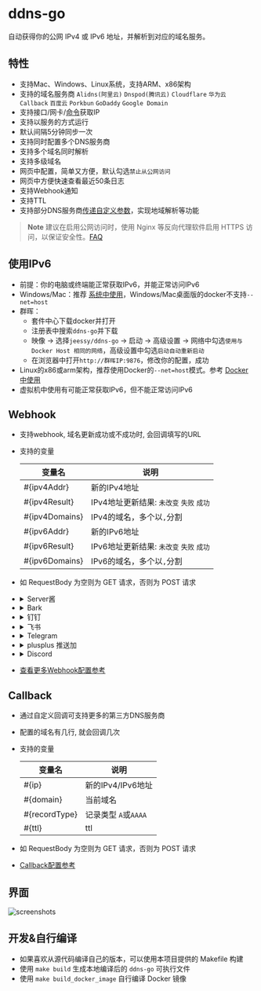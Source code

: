 # ddns-go

自动获得你的公网 IPv4 或 IPv6 地址，并解析到对应的域名服务。

## 特性

- 支持Mac、Windows、Linux系统，支持ARM、x86架构
- 支持的域名服务商 `Alidns(阿里云)` `Dnspod(腾讯云)` `Cloudflare` `华为云` `Callback` `百度云` `Porkbun` `GoDaddy` `Google Domain`
- 支持接口/网卡/[命令](https://github.com/jeessy2/ddns-go/wiki/通过命令获取IP参考)获取IP
- 支持以服务的方式运行
- 默认间隔5分钟同步一次
- 支持同时配置多个DNS服务商
- 支持多个域名同时解析
- 支持多级域名
- 网页中配置，简单又方便，默认勾选`禁止从公网访问`
- 网页中方便快速查看最近50条日志
- 支持Webhook通知
- 支持TTL
- 支持部分DNS服务商[传递自定义参数](https://github.com/jeessy2/ddns-go/wiki/传递自定义参数)，实现地域解析等功能

> **Note** 建议在启用公网访问时，使用 Nginx 等反向代理软件启用 HTTPS 访问，以保证安全性。[FAQ](https://github.com/jeessy2/ddns-go/wiki/FAQ)

## 使用IPv6

- 前提：你的电脑或终端能正常获取IPv6，并能正常访问IPv6
- Windows/Mac：推荐 [系统中使用](#系统中使用)，Windows/Mac桌面版的docker不支持`--net=host`
- 群晖：
    - 套件中心下载docker并打开
    - 注册表中搜索`ddns-go`并下载
    - 映像 -> 选择`jeessy/ddns-go` -> 启动 -> 高级设置 -> 网络中勾选`使用与 Docker Host 相同的网络`，高级设置中勾选`启动自动重新启动`
    - 在浏览器中打开`http://群晖IP:9876`，修改你的配置，成功
- Linux的x86或arm架构，推荐使用Docker的`--net=host`模式。参考 [Docker中使用](#Docker中使用)
- 虚拟机中使用有可能正常获取IPv6，但不能正常访问IPv6

## Webhook

- 支持webhook, 域名更新成功或不成功时, 会回调填写的URL
- 支持的变量

  |  变量名   | 说明  |
    |  ----  | ----  |
  | #{ipv4Addr}  | 新的IPv4地址 |
  | #{ipv4Result}  | IPv4地址更新结果: `未改变` `失败` `成功`|
  | #{ipv4Domains}  | IPv4的域名，多个以`,`分割 |
  | #{ipv6Addr}  | 新的IPv6地址 |
  | #{ipv6Result}  | IPv6地址更新结果: `未改变` `失败` `成功`|
  | #{ipv6Domains}  | IPv6的域名，多个以`,`分割 |

- 如 RequestBody 为空则为 GET 请求，否则为 POST 请求
- <details><summary>Server酱</summary>

  ```
  https://sctapi.ftqq.com/[SendKey].send?title=你的公网IP变了&desp=主人IPv4变了#{ipv4Addr},域名更新结果:#{ipv4Result}
  ```
- <details><summary>Bark</summary>

  ```
  https://api.day.app/[YOUR_KEY]/主人IPv4变了#{ipv4Addr},域名更新结果:#{ipv4Result}
  ```
  </details>
- <details><summary>钉钉</summary>

    - 钉钉电脑端 -> 群设置 -> 智能群助手 -> 添加机器人 -> 自定义
    - 只勾选 `自定义关键词`, 输入的关键字必须包含在RequestBody的content中, 如：`你的公网IP变了`
    - URL中输入钉钉给你的 `Webhook地址`
    - RequestBody中输入
      ```json
      {
          "msgtype": "markdown",
          "markdown": {
              "title": "你的公网IP变了",
              "text": "#### 你的公网IP变了 \n - IPv4地址：#{ipv4Addr} \n - 域名更新结果：#{ipv4Result} \n"
          }
      }
      ```
  </details>
- <details><summary>飞书</summary>

    - 飞书电脑端 -> 群设置 -> 添加机器人 -> 自定义机器人
    - 安全设置只勾选 `自定义关键词`, 输入的关键字必须包含在RequestBody的content中, 如：`你的公网IP变了`
    - URL中输入飞书给你的 `Webhook地址`
    - RequestBody中输入
      ```json
      {
          "msg_type": "post",
          "content": {
              "post": {
                  "zh_cn": {
                      "title": "你的公网IP变了",
                      "content": [
                          [
                              {
                                  "tag": "text",
                                  "text": "IPv4地址：#{ipv4Addr}"
                              }
                          ],
                          [
                              {
                                  "tag": "text",
                                  "text": "域名更新结果：#{ipv4Result}"
                              }
                          ]
                      ]
                  }
              }
          }
      }
      ```
  </details>
- <details><summary>Telegram</summary>

  [ddns-telegram-bot](https://github.com/WingLim/ddns-telegram-bot)
  </details>
- <details><summary>plusplus 推送加</summary>

    - [获取token](https://www.pushplus.plus/push1.html)
    - URL中输入 `https://www.pushplus.plus/send`
    - RequestBody中输入
      ```json
      {
          "token": "your token",
          "title": "你的公网IP变了",
          "content": "你的公网IP变了 \n - IPv4地址：#{ipv4Addr} \n - 域名更新结果：#{ipv4Result} \n"
      }
      ```
  </details>
- <details><summary>Discord</summary>

    - Discord任意客户端 -> 伺服器 -> 频道设置 -> 整合 -> 查看Webhook -> 新Webhook -> 复制Webhook网址
    - URL中输入Discord复制的 `Webhook网址`
    - RequestBody中输入
      ```json
      {
          "content": "域名 #{ipv4Domains} 动态解析 #{ipv4Result}.",
          "embeds": [
              {
                  "description": "#{ipv4Domains} 的动态解析 #{ipv4Result}, IP: #{ipv4Addr}",
                  "color": 15258703,
                  "author": {
                      "name": "DDNS"
                  },
                  "footer": {
                      "text": "DDNS #{ipv4Result}"
                  }
              }
          ]
      }
      ```
  </details>

- [查看更多Webhook配置参考](https://github.com/jeessy2/ddns-go/issues/327)

## Callback

- 通过自定义回调可支持更多的第三方DNS服务商
- 配置的域名有几行, 就会回调几次
- 支持的变量

  |  变量名   | 说明  |
    |  ----  | ----  |
  | #{ip}  | 新的IPv4/IPv6地址 |
  | #{domain}  | 当前域名 |
  | #{recordType}  | 记录类型 `A`或`AAAA` |
  | #{ttl}  | ttl |
- 如 RequestBody 为空则为 GET 请求，否则为 POST 请求
- [Callback配置参考](https://github.com/jeessy2/ddns-go/wiki/Callback配置参考)

## 界面

![screenshots](https://raw.githubusercontent.com/jeessy2/ddns-go/master/ddns-web.png)

## 开发&自行编译

- 如果喜欢从源代码编译自己的版本，可以使用本项目提供的 Makefile 构建
- 使用 `make build` 生成本地编译后的 `ddns-go` 可执行文件
- 使用 `make build_docker_image` 自行编译 Docker 镜像
